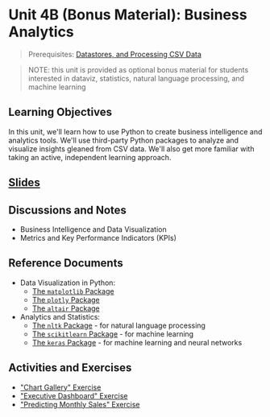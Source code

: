 
# Unit 4B (Bonus Material): Business Analytics

> Prerequisites: [Datastores, and Processing CSV Data](unit-4.md)

> NOTE: this unit is provided as optional bonus material for students interested in dataviz, statistics, natural language processing, and machine learning

## Learning Objectives

In this unit, we'll learn how to use Python to create business intelligence and analytics tools. We'll use third-party Python packages to analyze and visualize insights gleaned from CSV data. We'll also get more familiar with taking an active, independent learning approach.

## [Slides](https://docs.google.com/presentation/d/1frWgIWxloO7estJmm1dyuOPptIKf_d7eCiggmEyP5C4/edit?usp=sharing)

## Discussions and Notes

  + Business Intelligence and Data Visualization
  + Metrics and Key Performance Indicators (KPIs)

## Reference Documents

  + Data Visualization in Python:
    + [The `matplotlib` Package](/notes/python/packages/matplotlib.md)
    + [The `plotly` Package](/notes/python/packages/plotly.md)
    + [The `altair` Package](/notes/python/packages/altair.md)
  + Analytics and Statistics:
    + [The `nltk` Package](/notes/python/packages/nltk.md) - for natural language processing
    + [The `scikitlearn` Package](https://scikit-learn.org/stable/) - for machine learning
    + [The `keras` Package](http://data-creative.info/projects/2018/12/16/learning-keras-tensorflow-py/) - for machine learning and neural networks

## Activities and Exercises

  + ["Chart Gallery" Exercise](/exercises/chart-gallery/README.md)
  + ["Executive Dashboard" Exercise](/exercises/exec-dash/README.md)
  + ["Predicting Monthly Sales" Exercise](/exercises/predicting-monthly-sales/README.md)
